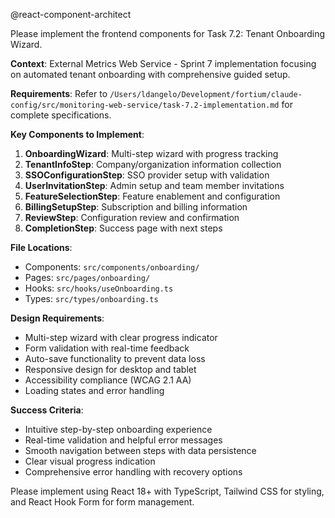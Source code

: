 @react-component-architect

Please implement the frontend components for Task 7.2: Tenant Onboarding Wizard.

**Context**: External Metrics Web Service - Sprint 7 implementation focusing on automated tenant onboarding with comprehensive guided setup.

**Requirements**: 
Refer to `/Users/ldangelo/Development/fortium/claude-config/src/monitoring-web-service/task-7.2-implementation.md` for complete specifications.

**Key Components to Implement**:
1. **OnboardingWizard**: Multi-step wizard with progress tracking
2. **TenantInfoStep**: Company/organization information collection
3. **SSOConfigurationStep**: SSO provider setup with validation
4. **UserInvitationStep**: Admin setup and team member invitations
5. **FeatureSelectionStep**: Feature enablement and configuration
6. **BillingSetupStep**: Subscription and billing information
7. **ReviewStep**: Configuration review and confirmation
8. **CompletionStep**: Success page with next steps

**File Locations**:
- Components: `src/components/onboarding/`
- Pages: `src/pages/onboarding/`
- Hooks: `src/hooks/useOnboarding.ts`
- Types: `src/types/onboarding.ts`

**Design Requirements**:
- Multi-step wizard with clear progress indicator
- Form validation with real-time feedback
- Auto-save functionality to prevent data loss
- Responsive design for desktop and tablet
- Accessibility compliance (WCAG 2.1 AA)
- Loading states and error handling

**Success Criteria**:
- Intuitive step-by-step onboarding experience
- Real-time validation and helpful error messages
- Smooth navigation between steps with data persistence
- Clear visual progress indication
- Comprehensive error handling with recovery options

Please implement using React 18+ with TypeScript, Tailwind CSS for styling, and React Hook Form for form management.